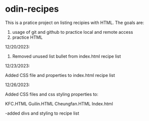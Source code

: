 # odin-recipes

This is a pratice project on listing recipies with HTML. The goals are:

1. usage of git and github to practice local and remote access
2. practice HTML

12/20/2023:

1. Removed unused list bullet from index.html recipe list

12/23/2023:

Added CSS file and properties to index.html recipe list

12/26/2023:

Added CSS files and css styling properties to:

KFC.HTML
Guilin.HTML
Cheungfan.HTML
Index.html

-added divs and styling to recipe list